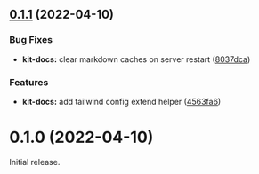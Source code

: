 ## [0.1.1](https://github.com/svelteness/svelteness/compare/v0.1.0...v0.1.1) (2022-04-10)


### Bug Fixes

* **kit-docs:** clear markdown caches on server restart ([8037dca](https://github.com/svelteness/svelteness/commit/8037dca85289b7362d745d81f1820cb002c25ac5))


### Features

* **kit-docs:** add tailwind config extend helper ([4563fa6](https://github.com/svelteness/svelteness/commit/4563fa6572aab128e34f9764e31546255c3a166f))



# 0.1.0 (2022-04-10)

Initial release.
